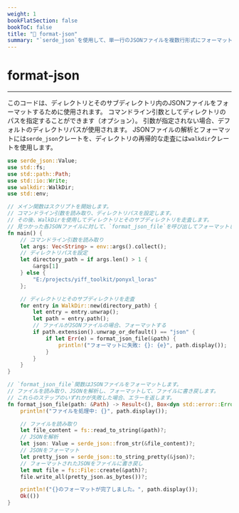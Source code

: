 ```yaml
---
weight: 1
bookFlatSection: false
bookToC: false
title: "🦀 format-json"
summary: "`serde_json`を使用して、単一行のJSONファイルを複数行形式にフォーマットします。"
---
```


<!--markdownlint-disable MD025 -->

# format-json

---

このコードは、ディレクトリとそのサブディレクトリ内のJSONファイルをフォーマットするために使用されます。
コマンドライン引数としてディレクトリのパスを指定することができます（オプション）。
引数が指定されない場合、デフォルトのディレクトリパスが使用されます。
JSONファイルの解析とフォーマットには`serde_json`クレートを、ディレクトリの再帰的な走査には`walkdir`クレートを使用します。

```rust
use serde_json::Value;
use std::fs;
use std::path::Path;
use std::io::Write;
use walkdir::WalkDir;
use std::env;

// メイン関数はスクリプトを開始します。
// コマンドライン引数を読み取り、ディレクトリパスを設定します。
// その後、WalkDirを使用してディレクトリとそのサブディレクトリを走査します。
// 見つかった各JSONファイルに対して、`format_json_file`を呼び出してフォーマットします。
fn main() {
    // コマンドライン引数を読み取り
    let args: Vec<String> = env::args().collect();
    // ディレクトリパスを設定
    let directory_path = if args.len() > 1 {
        &args[1]
    } else {
        "E:/projects/yiff_toolkit/ponyxl_loras"
    };

    // ディレクトリとそのサブディレクトリを走査
    for entry in WalkDir::new(directory_path) {
        let entry = entry.unwrap();
        let path = entry.path();
        // ファイルがJSONファイルの場合、フォーマットする
        if path.extension().unwrap_or_default() == "json" {
            if let Err(e) = format_json_file(&path) {
                println!("フォーマットに失敗: {}: {e}", path.display());
            }
        }
    }
}

// `format_json_file`関数はJSONファイルをフォーマットします。
// ファイルを読み取り、JSONを解析し、フォーマットして、ファイルに書き戻します。
// これらのステップのいずれかが失敗した場合、エラーを返します。
fn format_json_file(path: &Path) -> Result<(), Box<dyn std::error::Error>> {
    println!("ファイルを処理中: {}", path.display());

    // ファイルを読み取り
    let file_content = fs::read_to_string(&path)?;
    // JSONを解析
    let json: Value = serde_json::from_str(&file_content)?;
    // JSONをフォーマット
    let pretty_json = serde_json::to_string_pretty(&json)?;
    // フォーマットされたJSONをファイルに書き戻し
    let mut file = fs::File::create(&path)?;
    file.write_all(pretty_json.as_bytes())?;

    println!("{}のフォーマットが完了しました。", path.display());
    Ok(())
}
```
